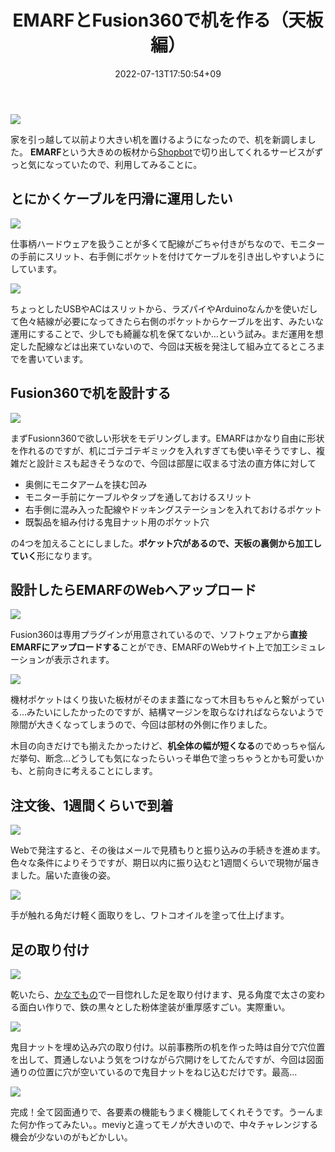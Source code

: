 ﻿---
title: EMARFとFusion360で机を作る（天板編）
date: "2022-07-13T17:50:54+09"
image: "220713_newdesk/IMG_6981.jpg"
thumbnail: "IMG_6978.jpg"
tags: ["Hardware", "Mechatronics", "Developed"]
---

![](IMG_6978.jpg)

家を引っ越して以前より大きい机を置けるようになったので、机を新調しました。
**EMARF**という大きめの板材から[Shopbot](https://shopbot.vuild.co.jp/)で切り出してくれるサービスがずっと気になっていたので、利用してみることに。

## とにかくケーブルを円滑に運用したい

![](IMG_6981.jpg)

仕事柄ハードウェアを扱うことが多くて配線がごちゃ付きがちなので、モニターの手前にスリット、右手側にポケットを付けてケーブルを引き出しやすいようにしています。

![](IMG_6979.jpg)

ちょっとしたUSBやACはスリットから、ラズパイやArduinoなんかを使いだして色々結線が必要になってきたら右側のポケットからケーブルを出す、みたいな運用にすることで、少しでも綺麗な机を保てないか…という試み。まだ運用を想定した配線などは出来ていないので、今回は天板を発注して組み立てるところまでを書いています。

## Fusion360で机を設計する

![](2022-07-13-17-54-15.png)

まずFusionn360で欲しい形状をモデリングします。EMARFはかなり自由に形状を作れるのですが、机にゴテゴテギミックを入れすぎても使い辛そうですし、複雑だと設計ミスも起きそうなので、今回は部屋に収まる寸法の直方体に対して

- 奥側にモニタアームを挟む凹み
- モニター手前にケーブルやタップを通しておけるスリット
- 右手側に混み入った配線やドッキングステーションを入れておけるポケット
- 既製品を組み付ける鬼目ナット用のポケット穴

の4つを加えることにしました。**ポケット穴があるので、天板の裏側から加工していく**形になります。

## 設計したらEMARFのWebへアップロード

![](2022-07-13-17-56-23.png)

Fusion360は専用プラグインが用意されているので、ソフトウェアから**直接EMARFにアップロードする**ことができ、EMARFのWebサイト上で加工シミュレーションが表示されます。

![](2022-07-13-17-58-17.png)


機材ポケットはくり抜いた板材がそのまま蓋になって木目もちゃんと繋がっている…みたいにしたかったのですが、結構マージンを取らなければならないようで隙間が大きくなってしまうので、今回は部材の外側に作りました。

木目の向きだけでも揃えたかったけど、**机全体の幅が短くなる**のでめっちゃ悩んだ挙句、断念…どうしても気になったらいっそ単色で塗っちゃうとかも可愛いかも、と前向きに考えることにします。

## 注文後、1週間くらいで到着

![](2022-07-13-17-59-52.png)

Webで発注すると、その後はメールで見積もりと振り込みの手続きを進めます。色々な条件によりそうですが、期日以内に振り込むと1週間くらいで現物が届きました。届いた直後の姿。

![](2022-07-13-18-00-16.png)

手が触れる角だけ軽く面取りをし、ワトコオイルを塗って仕上げます。

## 足の取り付け

![](2022-07-13-18-08-00.png)

乾いたら、[かなでもの](https://kanademono.design/collections/popular-picks/products/sls-k12)で一目惚れした足を取り付けます、見る角度で太さの変わる面白い作りで、鉄の黒々とした粉体塗装が重厚感すごい。実際重い。

![](2022-07-13-18-08-18.png)

鬼目ナットを埋め込み穴の取り付け。以前事務所の机を作った時は自分で穴位置を出して、貫通しないよう気をつけながら穴開けをしてたんですが、今回は図面通りの位置に穴が空いているので鬼目ナットをねじ込むだけです。最高…

![](2022-07-13-18-09-14.png)

完成！全て図面通りで、各要素の機能もうまく機能してくれそうです。うーんまた何か作ってみたい。。meviyと違ってモノが大きいので、中々チャレンジする機会が少ないのがもどかしい。